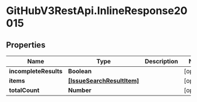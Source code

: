 # GitHubV3RestApi.InlineResponse20015

## Properties

Name | Type | Description | Notes
------------ | ------------- | ------------- | -------------
**incompleteResults** | **Boolean** |  | [optional] 
**items** | [**[IssueSearchResultItem]**](IssueSearchResultItem.md) |  | [optional] 
**totalCount** | **Number** |  | [optional] 


